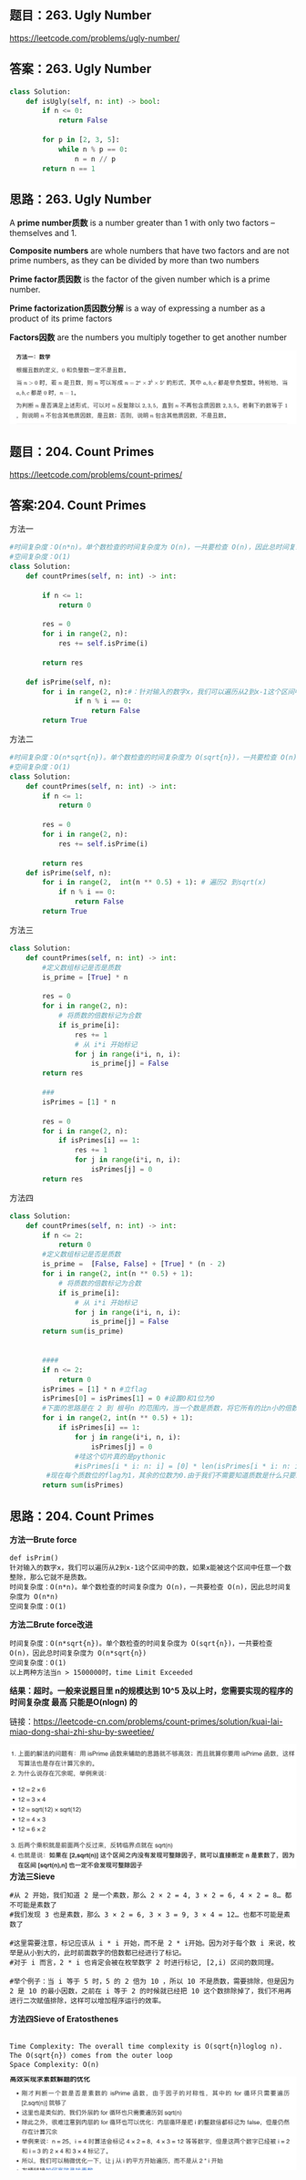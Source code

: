 ## 题目：263. Ugly Number
https://leetcode.com/problems/ugly-number/

## 答案：263. Ugly Number
```python
class Solution:
    def isUgly(self, n: int) -> bool:
        if n <= 0:
            return False
        
        for p in [2, 3, 5]:
            while n % p == 0:
                n = n // p
        return n == 1
```

## 思路：263. Ugly Number

A **prime number质数** is a number greater than 1 with only two factors – themselves and 1.

**Composite numbers** are whole numbers that have two factors and are not prime numbers, as they can be divided by more than two numbers

**Prime factor质因数** is the factor of the given number which is a prime number. 

**Prime factorization质因数分解** is a way of expressing a number as a product of its prime factors

**Factors因数** are the numbers you multiply together to get another number

![a](https://github.com/SSRRBB/Leetcode/blob/main/Images/283.png)


## 题目：204. Count Primes
https://leetcode.com/problems/count-primes/

## 答案:204. Count Primes
方法一
```python
#时间复杂度：O(n*n)。单个数检查的时间复杂度为 O(n)，一共要检查 O(n)，因此总时间复杂度为 O(n*n)
#空间复杂度：O(1)
class Solution:
    def countPrimes(self, n: int) -> int:
    
        if n <= 1:
            return 0
        
        res = 0
        for i in range(2, n):
            res += self.isPrime(i)
        
        return res
    
    def isPrime(self, n):
        for i in range(2, n):#：针对输入的数字x，我们可以遍历从2到x-1这个区间中的数，如果x能被这个区间中任意一个数整除，那么它就不是质数。
                if n % i == 0:
                    return False
        return True
```
方法二
```python
#时间复杂度：O(n*sqrt{n})。单个数检查的时间复杂度为 O(sqrt{n})，一共要检查 O(n)，因此总时间复杂度为 O(n*sqrt{n})
#空间复杂度：O(1)
class Solution:
    def countPrimes(self, n: int) -> int:
        if n <= 1:
            return 0
        
        res = 0
        for i in range(2, n):
            res += self.isPrime(i)
        
        return res
    def isPrime(self, n):
        for i in range(2,  int(n ** 0.5) + 1): # 遍历2 到sqrt(x)
            if n % i == 0:
                return False
        return True
```
方法三
```python
class Solution:
    def countPrimes(self, n: int) -> int:
        #定义数组标记是否是质数
        is_prime = [True] * n
        
        res = 0
        for i in range(2, n):
            # 将质数的倍数标记为合数
            if is_prime[i]:
                res += 1
                # 从 i*i 开始标记
                for j in range(i*i, n, i):
                    is_prime[j] = False
        return res
        
        ###
        isPrimes = [1] * n
    
        res = 0
        for i in range(2, n):
            if isPrimes[i] == 1: 
                res += 1
                for j in range(i*i, n, i):
                    isPrimes[j] = 0
        return res
```
方法四
```python
class Solution:
    def countPrimes(self, n: int) -> int:
        if n <= 2: 
            return 0
        #定义数组标记是否是质数
        is_prime =  [False, False] + [True] * (n - 2)
        for i in range(2, int(n ** 0.5) + 1):
            # 将质数的倍数标记为合数
            if is_prime[i]:
                # 从 i*i 开始标记
                for j in range(i*i, n, i):
                    is_prime[j] = False
        return sum(is_prime)
        
        
        ####
        if n <= 2: 
            return 0
        isPrimes = [1] * n #立flag
        isPrimes[0] = isPrimes[1] = 0 #设置0和1位为0
        #下面的思路是在 2 到 根号n 的范围内，当一个数是质数，将它所有的比n小的倍数设置成0
        for i in range(2, int(n ** 0.5) + 1):
            if isPrimes[i] == 1:
                for j in range(i*i, n, i):
                    isPrimes[j] = 0
                #哇这个切片真的是pythonic
                #isPrimes[i * i: n: i] = [0] * len(isPrimes[i * i: n: i])
         #现在每个质数位的flag为1，其余的位数为0.由于我们不需要知道质数是什么只要总数，因此直接返回list里面所有1的和就行。
        return sum(isPrimes)
```

## 思路：204. Count Primes
**方法一Brute force**
```
def isPrim()
针对输入的数字x，我们可以遍历从2到x-1这个区间中的数，如果x能被这个区间中任意一个数整除，那么它就不是质数。
时间复杂度：O(n*n)。单个数检查的时间复杂度为 O(n)，一共要检查 O(n)，因此总时间复杂度为 O(n*n)
空间复杂度：O(1)
```
**方法二Brute force改进**
```
时间复杂度：O(n*sqrt{n})。单个数检查的时间复杂度为 O(sqrt{n})，一共要检查 O(n)，因此总时间复杂度为 O(n*sqrt{n})
空间复杂度：O(1)
以上两种方法当n > 1500000时，time Limit Exceeded
```
**结果：超时。一般来说题目里 n的规模达到 10^5 及以上时，您需要实现的程序的时间复杂度 最高 只能是O(nlogn) 的**

链接：https://leetcode-cn.com/problems/count-primes/solution/kuai-lai-miao-dong-shai-zhi-shu-by-sweetiee/

![a](https://github.com/SSRRBB/Leetcode/blob/main/Images/284.png)
**方法三Sieve**
```
#从 2 开始，我们知道 2 是一个素数，那么 2 × 2 = 4, 3 × 2 = 6, 4 × 2 = 8… 都不可能是素数了
#我们发现 3 也是素数，那么 3 × 2 = 6, 3 × 3 = 9, 3 × 4 = 12… 也都不可能是素数了

#这里需要注意，标记应该从 i * i 开始，而不是 2 * i开始。因为对于每个数 i 来说，枚举是从小到大的，此时前面数字的倍数都已经进行了标记。
#对于 i 而言，2 * i 也肯定会被在枚举数字 2 时进行标记, [2,i) 区间的数同理。

#举个例子：当 i 等于 5 时，5 的 2 倍为 10 ，所以 10 不是质数，需要排除，但是因为 2 是 10 的最小因数，之前在 i 等于 2 的时候就已经把 10 这个数排除掉了，我们不用再进行二次赋值排除，这样可以增加程序运行的效率。

```
**方法四Sieve of Eratosthenes**
```

Time Complexity: The overall time complexity is O(sqrt{n}loglog n). The O(sqrt{n}) comes from the outer loop
Space Complexity: O(n)
```
![a](https://github.com/SSRRBB/Leetcode/blob/main/Images/285.png)

